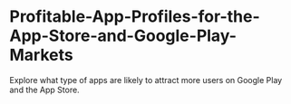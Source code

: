 # Profitable-App-Profiles-for-the-App-Store-and-Google-Play-Markets
Explore what type of apps are likely to attract more users on Google Play and the App Store.
